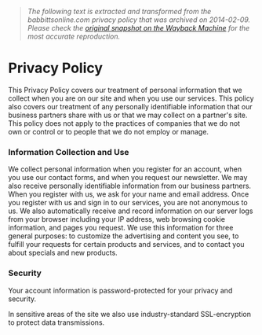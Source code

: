 > *The following text is extracted and transformed from the babbittsonline.com privacy policy that was archived on 2014-02-09. Please check the [original snapshot on the Wayback Machine](https://web.archive.org/web/20140209065834id_/http%3A//www.babbittsonline.com/page/privacy-policy) for the most accurate reproduction.*

# Privacy Policy

This Privacy Policy covers our treatment of personal information that we collect when you are on our site and when you use our services. This policy also covers our treatment of any personally identifiable information that our business partners share with us or that we may collect on a partner's site. This policy does not apply to the practices of companies that we do not own or control or to people that we do not employ or manage.

### Information Collection and Use

We collect personal information when you register for an account, when you use our contact forms, and when you request our newsletter. We may also receive personally identifiable information from our business partners. When you register with us, we ask for your name and email address. Once you register with us and sign in to our services, you are not anonymous to us. We also automatically receive and record information on our server logs from your browser including your IP address, web browsing cookie information, and pages you request. We use this information for three general purposes: to customize the advertising and content you see, to fulfill your requests for certain products and services, and to contact you about specials and new products.

### Security

Your account information is password-protected for your privacy and security.

In sensitive areas of the site we also use industry-standard SSL-encryption to protect data transmissions.
